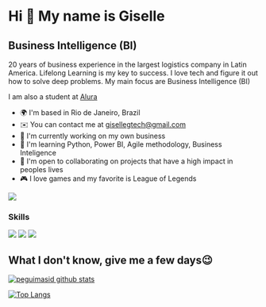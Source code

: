 Hi 👋 My name is Giselle
==========================

Business Intelligence (BI) 
-----------------------------

20 years of business experience in the largest logistics company in Latin America. Lifelong Learning is my key to success. I love tech and figure it out how to solve deep problems. My main focus are Business Intelligence (BI) 

I am also a student at [Alura](https://www.alura.com.br/)

* 🌍  I'm based in Rio de Janeiro, Brazil
* ✉️  You can contact me at [gisellegtech@gmail.com](mailto:gisellegtech@gmail.com)
* 🚀  I'm currently working on my own business
* 🧠  I'm learning Python, Power BI, Agile methodology, Business Inteligence
* 🤝  I'm open to collaborating on projects that have a high impact in peoples lives
* 🎮  I love games and my favorite is League of Legends

<a href="https://www.github.com/1giselle" target="_blank" rel="noreferrer"><img
src="https://img.shields.io/github/followers/peguimasid?logo=github&style=for-the-badge&color=3382ed&labelColor=171717" /></a>

### Skills

<img src="https://img.shields.io/badge/Python-3776AB?&style=for-the-badge&logo=python&logoColor=white"/>
<img src="https://img.shields.io/badge/PowerBI-F2C811?style=for-the-badge&logo=Power%20BI&logoColor=white"/>
<img src="https://img.shields.io/badge/.NET-512BD4?style=for-the-badge&logo=dotnet&logoColor=white"/>

  

 ## What I don't know, give me a few days😉 

[![peguimasid github stats](https://github-readme-stats.vercel.app/api?username=1giselle&show_icons=true&title_color=fff&icon_color=7159c1&text_color=f8f8f2&bg_color=171c24&count_private=true)](https://github.com/1giselle)

[![Top Langs](https://github-readme-stats.vercel.app/api/top-langs/?username=1giselle&layout=compact&title_color=fff&text_color=f8f8f2&hide=java&bg_color=171c24)](https://github.com/1giselle)
